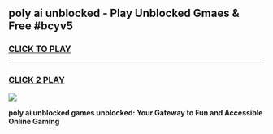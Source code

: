 
## poly ai unblocked - Play Unblocked Gmaes & Free #bcyv5
<h3>
<a href="https://news.freeplayer.one?title=poly_ai_unblocked&ref=24F">CLICK TO PLAY</a></h3>
<hr>

<h3>
<a href="https://news.freeplayer.one?title=poly_ai_unblocked&ref=24F">CLICK 2 PLAY</a>
  
</h3>

<a href="https://news.freeplayer.one?title=poly_ai_unblocked&ref=24F/"><img src="https://clearcache.store/games.png"></a>


**poly ai unblocked games unblocked: Your Gateway to Fun and Accessible Online Gaming**
